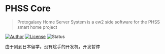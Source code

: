 # PHSS Core
> Protogalaxy Home Server System is a ew2 side software for the PHSS smart home project

[![Author](https://img.shields.io/badge/Author-SolitudeRA-ff69b4.svg)](https://www.protogalaxy.me)
[![License](https://img.shields.io/badge/License-GPLv3-blue.svg)](https://www.gnu.org/licenses/gpl-3.0.en.html)
![Status](https://img.shields.io/badge/Status-Alpha-orange.svg)

由于刚到日本留学，没有趁手的开发机，开发暂停